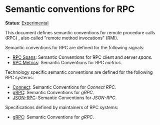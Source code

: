<!--- Hugo front matter used to generate the website version of this page:
linkTitle: RPC
--->

# Semantic conventions for RPC

**Status**: [Experimental][DocumentStatus]

This document defines semantic conventions for remote procedure calls (RPC)
, also called "remote method invocations" (RMI).

Semantic conventions for RPC are defined for the following signals:

* [RPC Spans](rpc-spans.md): Semantic Conventions for RPC client and server *spans*.
* [RPC Metrics](rpc-metrics.md): Semantic Conventions for RPC *metrics*.

Technology specific semantic conventions are defined for the following RPC systems:

* [Connect](connect-rpc.md): Semantic Conventions for *Connect RPC*.
* [gRPC](grpc.md): Semantic Conventions for *gRPC*.
* [JSON-RPC](json-rpc.md): Semantic Conventions for *JSON-RPC*.

Specifications defined by maintainers of RPC systems:

* [gRPC](https://github.com/grpc/proposal/blob/master/A66-otel-stats.md): Semantic Conventions for *gRPC*.

[DocumentStatus]: https://opentelemetry.io/docs/specs/otel/document-status
